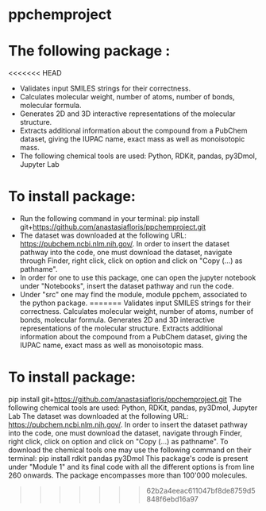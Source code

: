 # ppchemproject
# The following package : 
<<<<<<< HEAD
- Validates input SMILES strings for their correctness.
- Calculates molecular weight, number of atoms, number of bonds, molecular formula.
- Generates 2D and 3D interactive representations of the molecular structure.
- Extracts additional information about the compound from a PubChem dataset, giving the IUPAC name, exact mass as well as monoisotopic mass.
- The following chemical tools are used: Python, RDKit, pandas, py3Dmol, Jupyter Lab

# To install package:
- Run the following command in your terminal: pip install git+https://github.com/anastasiafloris/ppchemproject.git
- The dataset was downloaded at the following URL: https://pubchem.ncbi.nlm.nih.gov/. In order to insert the dataset pathway into the code, one must download the dataset, navigate through Finder, right click, click on option and click on "Copy (...) as pathname".
- In order for one to use this package, one can open the jupyter notebook under "Notebooks", insert the dataset pathway and run the code.
- Under "src" one may find the module, module ppchem, associated to the python package. 
=======
Validates input SMILES strings for their correctness.
Calculates molecular weight, number of atoms, number of bonds, molecular formula.
Generates 2D and 3D interactive representations of the molecular structure.
Extracts additional information about the compound from a PubChem dataset, giving the IUPAC name, exact mass as well as monoisotopic mass. 

# To install package:
pip install git+https://github.com/anastasiafloris/ppchemproject.git
The following chemical tools are used: Python, RDKit, pandas, py3Dmol, Jupyter Lab
The dataset was downloaded at the following URL: https://pubchem.ncbi.nlm.nih.gov/. In order to insert the dataset pathway into the code, one must download the dataset, navigate through Finder, right click, click on option and click on "Copy (...) as pathname". 
To download the chemical tools one may use the following command on their terminal: pip install rdkit pandas py3Dmol
This package's code is present under "Module 1" and its final code with all the different options is from line 260 onwards. The package encompasses more than 100'000 molecules.
>>>>>>> 62b2a4eeac611047bf8de8759d5848f6ebd16a97
